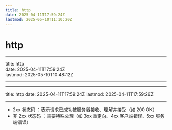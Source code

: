 ```yaml
---
title: http
date: 2025-04-11T17:59:24Z
lastmod: 2025-05-10T11:10:20Z
---
```


# http

---

title: http  
date: 2025-04-11T17:59:24Z  
lastmod: 2025-05-10T10:48:12Z

---

---

title: http
date: 2025-04-11T17:59:24Z
lastmod: 2025-04-11T17:59:26Z

---

* 2xx 状态码 ：表示请求已成功被服务器接收、理解并接受（如 200 OK）
* 非 2xx 状态码 ：需要特殊处理（如 3xx 重定向、4xx 客户端错误、5xx 服务端错误）
